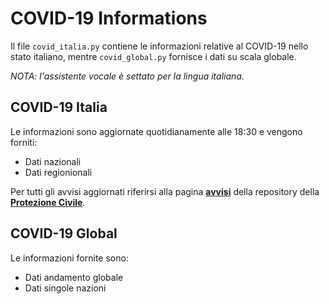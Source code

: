 # COVID-19 Informations

Il file `covid_italia.py` contiene le informazioni relative al COVID-19 nello stato italiano, mentre `covid_global.py` fornisce i dati su scala globale.

*NOTA: l'assistente vocale è settato per la lingua italiana.*

## COVID-19 Italia

Le informazioni sono aggiornate quotidianamente alle 18:30 e vengono forniti:
- Dati nazionali
- Dati regionionali

Per tutti gli avvisi aggiornati riferirsi alla pagina **[avvisi](https://github.com/pcm-dpc/COVID-19/blob/master/avvisi.md)** della repository della **[Protezione Civile](https://github.com/pcm-dpc/COVID-19)**.

## COVID-19 Global

Le informazioni fornite sono:
- Dati andamento globale
- Dati singole nazioni
